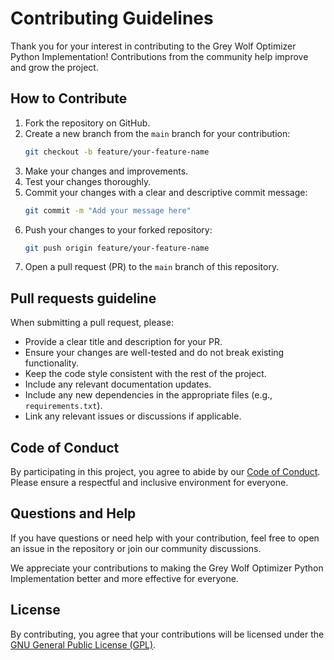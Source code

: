 # Contributing Guidelines

Thank you for your interest in contributing to the Grey Wolf Optimizer Python Implementation! Contributions from the community help improve and grow the project.

## How to Contribute

1. Fork the repository on GitHub.
2. Create a new branch from the `main` branch for your contribution:
   ```sh
   git checkout -b feature/your-feature-name
   ```
3. Make your changes and improvements.
4. Test your changes thoroughly.
5. Commit your changes with a clear and descriptive commit message:
   ```sh
   git commit -m "Add your message here"
   ```
6. Push your changes to your forked repository:
   ```sh
   git push origin feature/your-feature-name
   ```
7. Open a pull request (PR) to the `main` branch of this repository.

## Pull requests guideline

When submitting a pull request, please:

- Provide a clear title and description for your PR.
- Ensure your changes are well-tested and do not break existing functionality.
- Keep the code style consistent with the rest of the project.
- Include any relevant documentation updates.
- Include any new dependencies in the appropriate files (e.g., `requirements.txt`).
- Link any relevant issues or discussions if applicable.

## Code of Conduct

By participating in this project, you agree to abide by our [Code of Conduct](CODE_OF_CONDUCT.md). Please ensure a respectful and inclusive environment for everyone.

## Questions and Help

If you have questions or need help with your contribution, feel free to open an issue in the repository or join our community discussions.

We appreciate your contributions to making the Grey Wolf Optimizer Python Implementation better and more effective for everyone.

## License

By contributing, you agree that your contributions will be licensed under the [GNU General Public License (GPL)](LICENSE).
